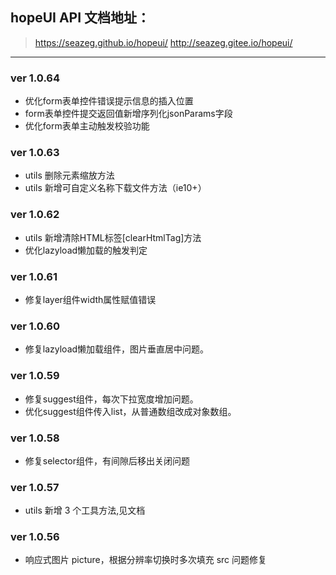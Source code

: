 ## hopeUI API 文档地址：

> https://seazeg.github.io/hopeui/
> http://seazeg.gitee.io/hopeui/

---

### ver 1.0.64

-   优化form表单控件错误提示信息的插入位置
-   form表单控件提交返回值新增序列化jsonParams字段
-   优化form表单主动触发校验功能


### ver 1.0.63

-   utils 删除元素缩放方法
-   utils 新增可自定义名称下载文件方法（ie10+）

### ver 1.0.62

-   utils 新增清除HTML标签[clearHtmlTag]方法
-   优化lazyload懒加载的触发判定

### ver 1.0.61

-   修复layer组件width属性赋值错误

### ver 1.0.60

-   修复lazyload懒加载组件，图片垂直居中问题。
  
### ver 1.0.59

-   修复suggest组件，每次下拉宽度增加问题。
-   优化suggest组件传入list，从普通数组改成对象数组。

### ver 1.0.58

-   修复selector组件，有间隙后移出关闭问题

### ver 1.0.57

-   utils 新增 3 个工具方法,见文档

### ver 1.0.56

-   响应式图片 picture，根据分辨率切换时多次填充 src 问题修复
